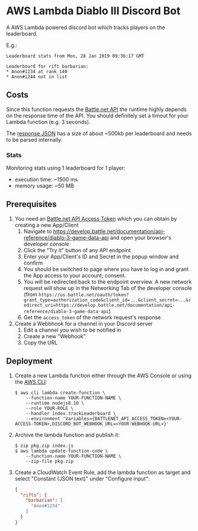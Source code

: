 # AWS Lambda Diablo III Discord Bot
A AWS Lambda powered discord bot which tracks players on the leaderboard.

E.g.:
```
Leaderboard stats from Mon, 28 Jan 2019 09:36:17 GMT

Leaderboard for rift barbarian:
* Anon#1234 at rank 140
* Anon#1244 not in list
```

## Costs
Since this function requests the [Battle.net API](https://develop.battle.net/documentation) the runtime highly depends on the response time of the API.
You should definitely set a timout for your Lambda function (e.g. 3 seconds).

The [response JSON](https://develop.battle.net/documentation/api-reference/diablo-3-game-data-api) has a size of about ~500kb per leaderboard and needs to be parsed internally.

### Stats
Monitoring stats using 1 leaderboard for 1 player:
* execution time: ~1500 ms
* memory usage: ~50 MB

## Prerequisites
1. You need an [Battle.net API Access Token](https://develop.battle.net/access/) which you can obtain by creating a new App/Client
    1. Navigate to https://develop.battle.net/documentation/api-reference/diablo-3-game-data-api and open your browser's developer console
    2. Click the "Try it" button of any API endpoint
    3. Enter your App/Client's ID and Secret in the popup window and confirm
    4. You should be switched to page where you have to log in and grant the App access to your account; consent.
    5. You will be redirected back to the endpoint overview. A new network request will show up in the Networking Tab of the developer console (from `https://us.battle.net/oauth/token?grant_type=authorization_code&client_id=...&client_secret=...&redirect_uri=https://develop.battle.net/documentation/api-reference/diablo-3-game-data-api`)
    6. Get the `access_token` of the network request's response
2. Create a Webbhook for a channel in your Discord server
    1. Edit a channel you wish to be notified in
    2. Create a new "Webhook"
    3. Copy the URL

## Deployment
1. Create a new Lambda function either through the AWS Console or using the [AWS CLI](https://docs.aws.amazon.com/cli/latest/userguide/cli-chap-welcome.html):
    ```
    $ aws cli lambda create-function \
        --function-name YOUR-FUNCTION-NAME \
        --runtime nodejs8.10 \
        --role YOUR-ROLE \
        --handler index.trackLeaderboard \
        --environment 'Variables={BATTLENET_API_ACCESS_TOKEN=<YOUR-ACCESS-TOKEN>,DISCORD_BOT_WEBHOOK_URL=<YOUR-WEBHOOK-URL>}'
    ```
2. Archive the lambda function and publish it:
    ```
    $ zip pkg.zip index.js
    $ aws lambda update-function-code \
        --function-name YOUR-FUNCTION-NAME \
        --zip-file pkg.zip
    ```
3. Create a CloudWatch Event Rule, add the lambda function as target and select "Constant (JSON text)" under "Configure input":
    ```json
    {
      "rifts": {
        "barbarian": [
          "Anon#1234"
        ]
      }
    }
    ```
